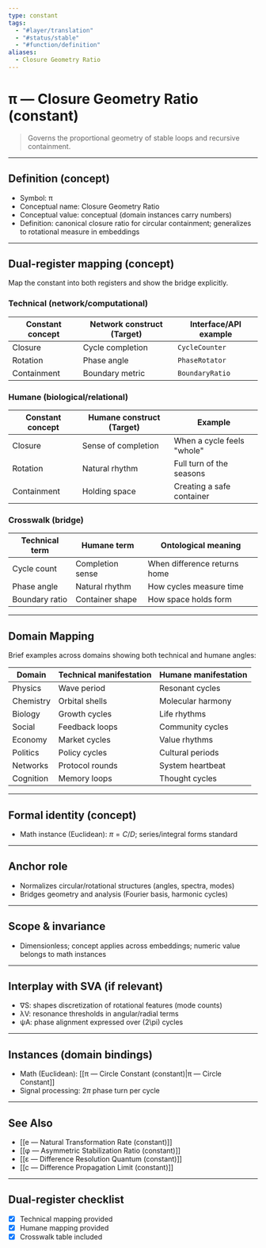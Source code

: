 ```yaml
---
type: constant
tags:
  - "#layer/translation"
  - "#status/stable"
  - "#function/definition"
aliases:
  - Closure Geometry Ratio
---
```


# π — Closure Geometry Ratio (constant)

> Governs the proportional geometry of stable loops and recursive containment.

---

## Definition (concept)

- Symbol: π
- Conceptual name: Closure Geometry Ratio
- Conceptual value: conceptual (domain instances carry numbers)
- Definition: canonical closure ratio for circular containment; generalizes to rotational measure in embeddings

---

## Dual‑register mapping (concept)

Map the constant into both registers and show the bridge explicitly.

### Technical (network/computational)

| Constant concept | Network construct (Target) | Interface/API example |
|-----------------|---------------------------|----------------------|
| Closure | Cycle completion | `CycleCounter` |
| Rotation | Phase angle | `PhaseRotator` |
| Containment | Boundary metric | `BoundaryRatio` |

### Humane (biological/relational)

| Constant concept | Humane construct (Target) | Example |
|-----------------|---------------------------|---------|
| Closure | Sense of completion | When a cycle feels "whole" |
| Rotation | Natural rhythm | Full turn of the seasons |
| Containment | Holding space | Creating a safe container |

### Crosswalk (bridge)

| Technical term | Humane term | Ontological meaning |
|---------------|-------------|-------------------|
| Cycle count | Completion sense | When difference returns home |
| Phase angle | Natural rhythm | How cycles measure time |
| Boundary ratio | Container shape | How space holds form |

---

## Domain Mapping

Brief examples across domains showing both technical and humane angles:

| Domain | Technical manifestation | Humane manifestation |
|--------|------------------------|---------------------|
| Physics | Wave period | Resonant cycles |
| Chemistry | Orbital shells | Molecular harmony |
| Biology | Growth cycles | Life rhythms |
| Social | Feedback loops | Community cycles |
| Economy | Market cycles | Value rhythms |
| Politics | Policy cycles | Cultural periods |
| Networks | Protocol rounds | System heartbeat |
| Cognition | Memory loops | Thought cycles |

---

## Formal identity (concept)

- Math instance (Euclidean): $\pi = C/D$; series/integral forms standard

---

## Anchor role

- Normalizes circular/rotational structures (angles, spectra, modes)
- Bridges geometry and analysis (Fourier basis, harmonic cycles)

---

## Scope & invariance

- Dimensionless; concept applies across embeddings; numeric value belongs to math instances

---

## Interplay with SVA (if relevant)

- ∇S: shapes discretization of rotational features (mode counts)
- λV: resonance thresholds in angular/radial terms
- ψA: phase alignment expressed over \(2\pi\) cycles

---

## Instances (domain bindings)

- Math (Euclidean): [[π — Circle Constant (constant)|π — Circle Constant]]
- Signal processing: $2\pi$ phase turn per cycle

---

## See Also

- [[e — Natural Transformation Rate (constant)]]
- [[φ — Asymmetric Stabilization Ratio (constant)]]
- [[ε — Difference Resolution Quantum (constant)]]
- [[c — Difference Propagation Limit (constant)]]

---

## Dual‑register checklist

- [x] Technical mapping provided
- [x] Humane mapping provided
- [x] Crosswalk table included